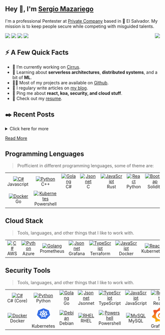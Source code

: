 <h2>Hey 👋, I'm <a href="https://stanleylim.me/">Sergio Mazariego</a></h2>
<p>I'm a professional Pentester at <a href="https://www.snapchat.com/">Private Company</a> based in 🌁 El Salvador. My mission is to keep people secure while competing with misguided talents.</p>
<p align="left">
<img src="https://img.shields.io/badge/LinkedIn-0077B5?style=for-the-badge&logo=linkedin&logoColor=white">
<img src="https://img.shields.io/badge/-Hackerrank-2EC866?style=for-the-badge&logo=HackerRank&logoColor=white">
<img src="https://img.shields.io/badge/Medium-12100E?style=for-the-badge&logo=medium&logoColor=white">
<img src="https://img.shields.io/badge/YouTube-FF0000?style=for-the-badge&logo=youtube&logoColor=white">
<img align="right" src="https://d1nhlc8kre3soh.cloudfront.net/wp-content/uploads/2019/10/how-to-install-linux.gif" />
</p>
<h2>⚡️ A Few Quick Facts</h2>
<ul>
<li>🔭 I’m currently working on <a href="https://github.com/Spiderpig86/Cirrus">Cirrus</a>.</li>
<li>🧐 Learning about <strong>serverless architectures</strong>, <strong>distributed systems</strong>, and a bit of <strong>ML</strong>.</li>
<li>👨‍💻 Most of my projects are available on <a href="https://github.com/Spiderpig86">Github</a>.</li>
<li>📝 I regulary write articles on <a href="https://blog.stanleylim.me">my blog</a>.</li>
<li>💬 Ping me about <strong>react, koa, security, and cloud stuff</strong>.</li>
<li>📙 Check out my <a href="https://www.stanleylim.me/resume/resume.pdf">resume</a>.</li>
</ul>
<h2>✒️ Recent Posts</h2>
<details>
    <summary>Click here for more</summary>
    <li><a target="_blank" href="https://blog.stanleylim.me/web-assembly,-automation-and-cooking-with-noonies-nominee-stanley-lim">Web Assembly, Automation and Cooking With Noonies Nominee Stanley Lim — November 06, 2021</a></li><li><a target="_blank" href="https://blog.stanleylim.me/introducing-spottr---your-spotify-stats-year-round">Introducing Spottr - Your Spotify Stats Year-Round — July 16, 2021</a></li><li><a target="_blank" href="https://blog.stanleylim.me/github1s---instantly-browse-projects-on-vscode-in-your-browser">Github1s - Instantly Browse Projects on VSCode in Your Browser ⚡ — February 10, 2021</a></li><li><a target="_blank" href="https://blog.stanleylim.me/extensions-google-chrome's-soft-underbelly-(part-2)">Extensions: Google Chrome's Soft Underbelly (Part 2) — February 07, 2021</a></li><li><a target="_blank" href="https://blog.stanleylim.me/extensions-google-chrome's-soft-underbelly-(part-1)">Extensions: Google Chrome's Soft Underbelly (Part 1) — January 07, 2021</a></li>
</details>
<p><a target="_blank" href="https://blog.stanleylim.me">Read More</a></p>

<h2 align="left" id="macropower-tech">Programming Lenguages</h2>

> Profficient in different programming lenguages, some of theme are:

<table>
  <tr>
    <td align="center" width="96">
      <a href="#macropower-tech">
        <img src="https://upload.wikimedia.org/wikipedia/commons/thumb/9/99/Unofficial_JavaScript_logo_2.svg/512px-Unofficial_JavaScript_logo_2.svg.png" width="48" height="48" alt="C#" />
      </a>
      <br>Javascript&nbsp;
    </td>
    <td align="center" width="96">
      <a href="#macropower-tech">
        <img src="https://upload.wikimedia.org/wikipedia/commons/thumb/1/18/ISO_C%2B%2B_Logo.svg/911px-ISO_C%2B%2B_Logo.svg.png" width="48" height="48" alt="Python" />
      </a>
      <br>C++
    </td>
    <td align="center" width="96">
      <a href="#macropower-tech">
        <img src="https://seeklogo.com/images/C/c-sharp-c-logo-02F17714BA-seeklogo.com.png" width="48" height="48" alt="Golang" />
      </a>
      <br>C#
    </td>
    <td align="center" width="96">
      <a href="#macropower-tech">
        <img src="https://upload.wikimedia.org/wikipedia/commons/thumb/1/18/C_Programming_Language.svg/1853px-C_Programming_Language.svg.png" width="48" height="48" alt="Jsonnet" />
      </a>
      <br>C
    </td>
    <td align="center" width="96">
      <a href="#macropower-tech">
        <img src="https://upload.wikimedia.org/wikipedia/commons/thumb/2/20/Rustacean-orig-noshadow.svg/512px-Rustacean-orig-noshadow.svg.png" width="48" height="48" alt="JavaScript" />
      </a>
      <br>Rust
    </td>
    <td align="center" width="96">
      <a href="#macropower-tech" >
        <img src="https://upload.wikimedia.org/wikipedia/commons/thumb/c/c3/Python-logo-notext.svg/1024px-Python-logo-notext.svg.png" width="60" height="48" alt="React" />
      </a>
      <br>Python
    </td>
    <td align="center" width="96">
      <a href="#macropower-tech">
        <img src="https://upload.wikimedia.org/wikipedia/commons/thumb/9/98/Solidity_logo.svg/659px-Solidity_logo.svg.png" width="48" height="48" alt="Bootstrap" />
      </a>
      <br>Solidity
    </td>
    <td align="center" width="96">
      <a href="#macropower-tech">
        <img src="https://upload.wikimedia.org/wikipedia/commons/thumb/7/73/Ruby_logo.svg/1024px-Ruby_logo.svg.png" width="48" height="48" alt="Sass" />
      </a>
      <br>Ruby
    </td>
  </tr>
  <tr>
    <td align="center" width="96"> 
      <a href="#macropower-tech" >
        <img src="https://seeklogo.com/images/G/go-logo-046185B647-seeklogo.com.png" width="48" height="60" alt="Docker" />
      </a>
      <br>Go
    </td>
    <td align="center" width="96">
      <a href="#macropower-tech" >
        <img src="https://www.freeiconspng.com/thumbs/powershell-icon/powershell-icon-4.png" width="48" height="48" alt="Kubernetes" />
      </a>
      <br>Powershell
    </td>
    
  </tr>
</table>

<h2 align="left" id="macropower-tech">Cloud Stack</h2>

> Tools, languages, and other things that I like to work with.

<table>
  <tr>
    <td align="center" width="96">
      <a href="#macropower-tech">
        <img src="https://upload.wikimedia.org/wikipedia/commons/thumb/5/5c/AWS_Simple_Icons_AWS_Cloud.svg/1024px-AWS_Simple_Icons_AWS_Cloud.svg.png" width="48" height="48" alt="C#" />
      </a>
      <br>AWS
    </td>
    <td align="center" width="96">
      <a href="#macropower-tech">
        <img src="https://seeklogo.com/images/M/microsoft-azure-logo-85055C44BE-seeklogo.com.png" width="48" height="48" alt="Python" />
      </a>
      <br>Azure
    </td>
    <td align="center" width="96">
      <a href="#macropower-tech">
        <img src="./img/go-flat.svg" width="48" height="48" alt="Golang" />
      </a>
      <br>Prometheus 
    </td>
    <td align="center" width="96">
      <a href="#macropower-tech">
        <img src="https://upload.wikimedia.org/wikipedia/commons/thumb/3/38/Prometheus_software_logo.svg/2066px-Prometheus_software_logo.svg.png" width="48" height="48" alt="Jsonnet" />
      </a>
      <br>Grafana
    </td>
    <td align="center" width="96">
      <a href="#macropower-tech">
        <img src="https://cdn.worldvectorlogo.com/logos/grafana.svg" width="48" height="48" alt="TypeScript" />
      </a>
      <br>Terraform
    </td>
    <td align="center" width="96">
      <a href="#macropower-tech">
        <img src="https://cdn-icons-png.flaticon.com/512/919/919853.png" width="48" height="48" alt="JavaScript" />
      </a>
      <br>Docker
    </td>
    <td align="center" width="96">
      <a href="#macropower-tech" >
        <img src="https://seeklogo.com/images/K/kubernetes-logo-3A67038EAB-seeklogo.com.png" width="48" height="48" alt="React" />
      </a>
      <br>Kubernetes
    </td>
    <td align="center" width="96">
      <a href="#macropower-tech">
        <img src="https://www.splunk.com/content/dam/splunk2/images/2020-splunk-planet.svg" width="48" height="48" alt="Bootstrap" />
      </a>
      <br>Splunk
    </td>
  </tr>
</table>

<h2 align="left" id="macropower-tech">Security Tools</h2>

> Tools, languages, and other things that I like to work with.

<table>
  <tr>
    <td align="center" width="96">
      <a href="#macropower-tech">
        <img src="./img/csharp-original.svg" width="48" height="48" alt="C#" />
      </a>
      <br>C#&nbsp;(Core)
    </td>
    <td align="center" width="96">
      <a href="#macropower-tech">
        <img src="./img/python-original.svg" width="48" height="48" alt="Python" />
      </a>
      <br>Python
    </td>
    <td align="center" width="96">
      <a href="#macropower-tech">
        <img src="./img/go-flat.svg" width="48" height="48" alt="Golang" />
      </a>
      <br>Go
    </td>
    <td align="center" width="96">
      <a href="#macropower-tech">
        <img src="https://jsonnet.org/img/isologo.svg" width="48" height="48" alt="Jsonnet" />
      </a>
      <br>Jsonnet
    </td>
    <td align="center" width="96">
      <a href="#macropower-tech">
        <img src="./img/typescript-original.svg" width="48" height="48" alt="TypeScript" />
      </a>
      <br>TypeScript
    </td>
    <td align="center" width="96">
      <a href="#macropower-tech">
        <img src="./img/javascript-original.svg" width="48" height="48" alt="JavaScript" />
      </a>
      <br>JavaScript
    </td>
    <td align="center" width="96">
      <a href="#macropower-tech" >
        <img src="./img/react-original.svg" width="48" height="48" alt="React" />
      </a>
      <br>React
    </td>
    <td align="center" width="96">
      <a href="#macropower-tech">
        <img src="./img/bootstrap-plain.svg" width="48" height="48" alt="Bootstrap" />
      </a>
      <br>Bootstrap
    </td>
    <td align="center" width="96">
      <a href="#macropower-tech">
        <img src="./img/sass-original.svg" width="48" height="48" alt="Sass" />
      </a>
      <br>Sass
    </td>
  </tr>
  <tr>
    <td align="center" width="96"> 
      <a href="#macropower-tech" >
        <img src="./img/docker-original.svg" width="48" height="48" alt="Docker" />
      </a>
      <br>Docker
    </td>
    <td align="center" width="96">
      <a href="#macropower-tech" >
        <img src="https://raw.githubusercontent.com/cncf/artwork/master/projects/kubernetes/icon/color/kubernetes-icon-color.svg" width="48" height="48" alt="Kubernetes" />
      </a>
      <br>Kubernetes
    </td>
    <td align="center"  width="96">
      <a href="#macropower-tech">
        <img src="./img/debian-original.svg" width="48" height="48" alt="Debian" />
      </a>
      <br>Debian
    </td>
    <td align="center"  width="96">
      <a href="#macropower-tech">
        <img src="./img/redhat-original.svg" width="48" height="48" alt="RHEL" />
      </a>
      <br>RHEL
    </td>
    <td align="center" width="96">
      <a href="#macropower-tech">
        <img src="https://raw.githubusercontent.com/PowerShell/PowerShell/master/assets/ps_black_128.svg" width="48" height="48" alt="Powershell" />
      </a>
      <br>Powershell
    </td>
    <td align="center"  width="96">
      <a href="#macropower-tech">
        <img src="./img/mysql-original.svg" width="48" height="48" alt="MySQL" />
      </a>
      <br>MySQL
    </td>
    <td align="center" width="96">
      <a href="#macropower-tech" >
        <img src="https://raw.githubusercontent.com/grafana/grafana/master/public/img/grafana_icon.svg" width="48" height="48" alt="Grafana" />
      </a>
      <br>Grafana
    </td>
    <td align="center" width="96">
      <a href="#macropower-tech" >
        <img src="https://github.com/cncf/artwork/blob/master/projects/prometheus/icon/color/prometheus-icon-color.svg" width="48" height="48" alt="Prometheus" />
      </a>
      <br>Prometheus
    </td>
    <td align="center" width="96">
      <a href="#macropower-tech" >
        <img src="https://raw.githubusercontent.com/cncf/artwork/master/projects/thanos/icon/color/thanos-icon-color.svg" width="48" height="48" alt="Thanos" />
      </a>
      <br>Thanos
    </td>
  </tr>
</table>